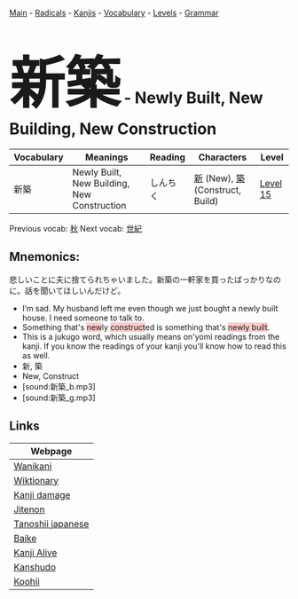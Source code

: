 <style> bigfont {font-size: 100px}</style>
[Main](../README.md) -
[Radicals](../radicals.md) -
[Kanjis](../kanjis.md) -
[Vocabulary](../vocabulary.md) -
[Levels](../levels.md) -
[Grammar](../grammar.md)
# <bigfont> 新築</bigfont> - Newly Built, New Building, New Construction 

| Vocabulary | Meanings | Reading | Characters | Level |
| --- | --- | --- | --- | --- |
| 新築 | Newly Built, New Building, New Construction | しんちく |  [新](../kanjis/新.md) (New), [築](../kanjis/築.md) (Construct, Build) | [Level 15](../levels/wk_level15.md) |

Previous vocab: [秋](秋.md) Next vocab: [世紀](世紀.md) 

## Mnemonics:
悲しいことに夫に捨てられちゃいました。新築の一軒家を買ったばっかりなのに。話を聞いてほしいんだけど。
* I’m sad. My husband left me even though we just bought a newly built house. I need someone to talk to.
* Something that's <span style="background-color:#ffcccb"> new</span>ly <span style="background-color:#ffcccb"> construct</span>ed is something that's <span style="background-color:#ffcccb"> newly built</span>.
* This is a jukugo word, which usually means on'yomi readings from the kanji. If you know the readings of your kanji you'll know how to read this as well.
* 新, 築
* New, Construct
* [sound:新築_b.mp3]
* [sound:新築_g.mp3]


## Links 

| Webpage |
| --- |
| [Wanikani          ](https://www.wanikani.com/kanji/新築) |
| [Wiktionary        ](https://en.wiktionary.org/wiki/新築) |
| [Kanji damage      ](http://www.kanjidamage.com/kanji/search?utf8=✓&q=新築) |
| [Jitenon           ](https://jitenon.com/kanji/新築) |
| [Tanoshii japanese ](https://www.tanoshiijapanese.com/dictionary/kanji.cfm?k=新築) |
| [Baike             ](https://baike.baidu.com/item/新築) |
| [Kanji Alive       ](https://app.kanjialive.com/新築) |
| [Kanshudo          ](https://www.kanshudo.com/searchmn?q=新築) |
| [Koohii            ](https://kanji.koohii.com/study/kanji/新築) |
